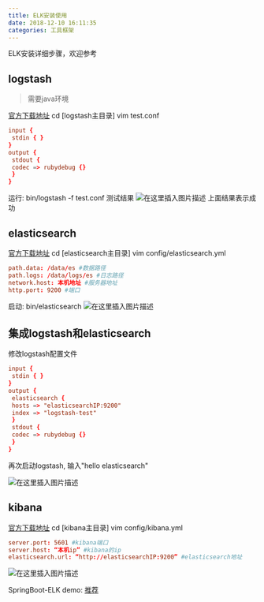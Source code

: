 ```yaml
---
title: ELK安装使用
date: 2018-12-10 16:11:35
categories: 工具框架
---
```

ELK安装详细步骤，欢迎参考
<!--more-->
## logstash
>需要java环境

[官方下载地址](https://www.elastic.co/downloads/logstash)
cd [logstash主目录]
vim test.conf
```conf
input {
 stdin { }
}
output {
 stdout {
 codec => rubydebug {}
 }
}
```
运行: bin/logstash -f test.conf
测试结果
![在这里插入图片描述](https://img-blog.csdnimg.cn/20181210155547275.jpg?x-oss-process=image/watermark,type_ZmFuZ3poZW5naGVpdGk,shadow_10,text_aHR0cHM6Ly9ibG9nLmNzZG4ubmV0L3lzdzExMzI=,size_16,color_FFFFFF,t_70)
上面结果表示成功

## elasticsearch
[官方下载地址](https://www.elastic.co/downloads/elasticsearch)
cd [elasticsearch主目录]
vim config/elasticsearch.yml
```conf
path.data: /data/es #数据路径
path.logs: /data/logs/es #日志路径
network.host: 本机地址 #服务器地址
http.port: 9200 #端口
```
启动: bin/elasticsearch
![在这里插入图片描述](https://img-blog.csdnimg.cn/20181210155946530.jpg?x-oss-process=image/watermark,type_ZmFuZ3poZW5naGVpdGk,shadow_10,text_aHR0cHM6Ly9ibG9nLmNzZG4ubmV0L3lzdzExMzI=,size_16,color_FFFFFF,t_70)

## 集成logstash和elasticsearch
修改logstash配置文件
```conf
input {
 stdin { } 
}
output {
 elasticsearch {
 hosts => "elasticsearchIP:9200"
 index => "logstash-test"
 } 
 stdout {
 codec => rubydebug {}
 } 
}
```
再次启动logstash, 输入"hello elasticsearch"

![在这里插入图片描述](https://img-blog.csdnimg.cn/2018121016052219.jpg?x-oss-process=image/watermark,type_ZmFuZ3poZW5naGVpdGk,shadow_10,text_aHR0cHM6Ly9ibG9nLmNzZG4ubmV0L3lzdzExMzI=,size_16,color_FFFFFF,t_70)
## kibana
[官方下载地址](https://www.elastic.co/downloads/kibana)
cd [kibana主目录]
vim config/kibana.yml
```conf
server.port: 5601 #kibana端口
server.host: “本机ip” #kibana的ip
elasticsearch.url: “http://elasticsearchIP:9200” #elasticsearch地址
```
![在这里插入图片描述](https://img-blog.csdnimg.cn/20181210160927279.jpg?x-oss-process=image/watermark,type_ZmFuZ3poZW5naGVpdGk,shadow_10,text_aHR0cHM6Ly9ibG9nLmNzZG4ubmV0L3lzdzExMzI=,size_16,color_FFFFFF,t_70)

SpringBoot-ELK demo: [推荐](https://howtodoinjava.com/microservices/elk-stack-tutorial-example/)